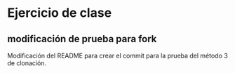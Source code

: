 # Ejercicio de clase

## modificación de prueba para fork

Modificación del README para crear el commit para la prueba del método 3 de clonación.
